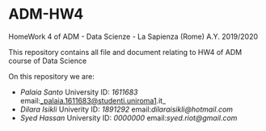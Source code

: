 # ADM-HW4
HomeWork 4 of ADM - Data Scienze - La Sapienza (Rome) A.Y. 2019/2020

This repository contains all file and document relating to HW4 of ADM course of Data Science

On this repository we are:
* _Palaia Santo_ University ID: _1611683_ email:_palaia.1611683@studenti.uniroma1.it_
* _Dilara Isikli_ Univerity ID: _1891292_ email:_dilaraisikli@hotmail.com_
* _Syed Hassan_ University ID: _0000000_ email:_syed.riot@gmail.com_

